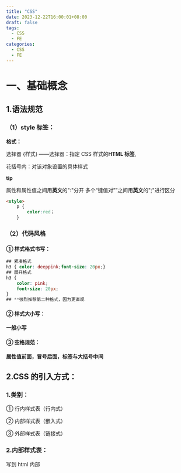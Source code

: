 ```yaml
---
title: "CSS"
date: 2023-12-22T16:00:01+08:00
draft: false
tags:
  - CSS
  - FE
categories:
  - CSS
  - FE
---
```


# 一、基础概念

## 1.语法规范

### （1）**style 标签：**

**格式：**

选择器 {样式} ——选择器：指定 CSS 样式的**HTML 标签**,

花括号内：对该对象设置的具体样式

**tip**

属性和属性值之间用**英文**的":"分开
多个“键值对””之间用**英文**的";"进行区分

```html
<style>
    p {
        color:red；
    }
```

### （2）代码风格

#### ① 样式格式书写：

```css
## 紧凑格式
h3 { color: deeppink;font-size: 20px;}
## 展开格式
h3 {
    color: pink;
	font-size: 20px;
}
## **强烈推荐第二种格式，因为更直观
```

#### ② 样式大小写：

**一般小写**

#### ③ 空格规范：

**属性值前面，冒号后面，标签与大括号中间**

## 2.CSS 的引入方式：

### 1.**类别**：

① 行内样式表（行内式）

② 内部样式表（嵌入式）

③ 外部样式表（链接式）

### 2.**内部样式表**：

写到 html 内部<style>中

tip:

理论上<style>可以放在 HTML 文档的**任何地方**，但**一般**放到**<head>**里面

### 3.**行内样式表**：

在**元素标签内部**的 style 标签中设点 CSS 样式——适合修改**简单样式**

```css
<标签名 style="color: xx; font-size: xxpx;">青春不常在</标签名>
```

### 4.**外部样式表**：

样式单独写到**CSS 文件**中，引入到 HTML 页面中使用——样式比较多

步骤：

① 建立.css 文件，里面**不写 style 标签**

② 在 HTML 页面中，使用**<link>标签**引入这个文件

<link rel= "stylesheet" href="css文件路径">

| 样式表     | 优点                     | 缺点         | 使用情况     | 控制范围     |
| ---------- | ------------------------ | ------------ | ------------ | ------------ |
| 行内样式表 | 书写方便，权重高         | 结构样式混写 | 较少         | 控制一个界面 |
| 内部样式表 | 部分结构和样式相分离     | 没有彻底分离 | 较多         | 控制一个页面 |
| 外部样式表 | 完全实现结构和样式相分离 | 需要引入     | 最多（强推） | 控制多个页面 |

## 3.CSS 的元素显示模式

### ①**块元素**：

常见有<h1>~<h6>、<p>、<div>、<ul>、<ol>、<li>等，**div 标签**最典型？？》现在才 CZHZ 去 HQ 去问问· ` ·

特点：

- 自己**独占一行**
- 高，宽，外边距，内边距都**能调**
- 宽度默认为**父级宽度**100%
- 是一个容器及盒子，里面可以放**行内或块级**元素
- 文件类元素内不能使用块级元素，例如<p>不能放<div>

### ②**行内(内联)元素**：

常见有<a>、<strong>、<em>、<del>等

特点：

- 一行显示**多个**
- 高宽直接设置**无效**
- 默认宽度就是它**本身**内容的宽度
- 行内元素只能容纳**文本**或**其他行内元素**

**tip**

① 链接内不能再放链接

② 特殊情况链接 <a> 可以放块级元素，但是给<a> 转换一下块级模式最安全

### ③**行内块元素：**

<img /> 、 <input /> 、 <td>

特点：

- 和相邻行内元素（行内块）在一行，但是他们之间会有空白间隙。一行可以显示多个

- 默认宽度就是它本身内容的宽度

- 高度，行高、外（内）边距都可以控制

  | 元素模式       | 元素排列                     | 设置样式                   | 默认宽度         | 包含                             |
  | -------------- | ---------------------------- | -------------------------- | ---------------- | -------------------------------- |
  | **块级元素**   | 一行只能放**一个**块级元素   | **可以**设置宽度高度       | **容器的 100%**  | 容器级可以包含**任何**标签       |
  | **行内元素**   | 一行可以放**多个**行内元素   | **不**可以直接设置高度宽度 | 他**本身**的宽度 | 容纳**文本**或则**其他行内标签** |
  | **行内块元素** | 一行可以放**多个**行内块元素 | **可以**设置宽度高度       | 他**本身**的宽度 |                                  |

### ④ 元素显示模式转换：

```css
display: block;
/* 行内元素转换为块元素 */
display: inline;
/* 块元素转换为行内元素 */
display: inline-block;
```

## 4.CSS 的三大特性

### ① 层叠性：

给相同样式时候，此时一个样式就会**覆盖（层叠）**另一个冲突的样式

主要解决**样式冲突**问题

**原则：**

- 样式冲突，遵循的原则就是**就近原则**，哪个样式离结构近，就执行哪个
- 样式不冲突，不会层叠

### ② 继承性：

​ **子标签**继承**父标签**某些样式（**text-，font-，line-，color**属性可以继承)

​ **行高的继承性：**

```css
body {
  font: 12px/1.5 Microsoft YaHei;
}
/* 行高可以跟单位也可以不跟单位
   如果子元素没有设置行高，则会继承父元素的行高1.5
   此时子元素的行高是：当前子元素的文字大小的1.5倍
   body行高1.5这样写法最大优势是其中子元素可以根据自己文字大小调整行高*/
```

### ③ 优先级：

同个元素多个选择器，则执行**层叠性**

选择性不用，则根据**选择器权重**执行

| 选择器               | 选择器权重 |
| -------------------- | ---------- |
| 继承 或者 \*         | 0，0，0，0 |
| 标签选择器           | 0，0，0，1 |
| 类选择器，伪类选择器 | 0，0，1，0 |
| ID 选择器            | 0，1，0，0 |
| 行内样式 style""     | 1，0，0，0 |
| !important 重要的    | ∞ 无穷大   |

```css
div {
  color: pink !important;
}
```

tip

① 继承权重为 0，注意看子类标签是否有选择器

② 等级判断**从左往右**

③**继承<标签<类=伪类<ID<行内样式<!important**

④ 权重叠加：**div ul li → 0，0，0，3**

​ **.nav ul li → 0，0，1，2**

​ **a:hover → 0，0，1，1**

​ **.nav a → 0，0，1，1**

⑤ 只有涉及**复合选择器**时候在计算权重，基础选择器只考虑继承为 0

## **5.元素的显示与隐藏**

**用处：**类似网站广告，当我们点击关闭就不见了，但是我们重新刷新页面，会重新出现

本质：**让一个元素在页面内隐藏或者显示出来**

### 1.display 属性

用于设置一个元素应如何显示

display：none；隐藏对象

display：block；除了转换为块级元素之外，同时还有显示元素的意思

**display 隐藏元素后，不在占有原来的位置**

### 2.visibility

用于指定一个元素应可见还是隐藏

| 语法                | 用法     |
| ------------------- | -------- |
| visibility：visible | 元素可视 |
| visibility：hidden  | 元素隐藏 |

**visibility 隐藏元素后，继续占有原来的位置**

如果隐藏元素想要原来的位置，用 visibility：hidden

如果隐藏元素不要原来的位置，用 display：none（用处更多，重点）

### 3.overflow

| 语法             | 用法                         |
| ---------------- | ---------------------------- |
| overflow:visible | 不剪切内容也不添加滚动条     |
| overflow:auto    | 在需要时剪切内容并添加滚动条 |
| overflow:hidden  | 不显示超过对象尺寸的内容     |
| overflow:scroll  | 总是显示滚动条               |

若有定位的盒子，请慎用 overflow：hidden 因为它会隐藏多余部分

# 二、样式

## 1.**背景样式**

### **① 背景颜色**：

**background-color: xxx;** ——默认：transparent

### **② 背景图片**：

**bakground-image: url();**

​ **优点**：适用于 logo，装饰性小图片，超大图片，便于控制位置

### **③ 背景平铺**：

**background-repeat:**

**no-repeat**——默认情况下平铺

**repeat-x(y)**——沿 xy 轴平铺

### **④ 背景图片的位置**：

**background-position: x y;**

**tip:** 可以使用**方位（上下左右）**名词或**精确单位（xxpx）**——**可混合**

方位单位：第二个参数**省略**的情况下，第二个为水平居中显示

精确单位省略时：未省略的为 x 轴，省略的为 y 轴水平居中

### **⑤ 背景图像固定（背景附着）** ：

background-attachment: **scroll/fixed**

### **⑥ 背景复合写法：**

**background：一般顺序是：颜色 图片地址 平铺 图像滚动 图片位置**

### **⑦ 背景色半透明：**

**background : rgba(x,x,x,x);**

**tip:**最后一个为 alpha 透明度（0-1）

例如 rgba(0, 0, 0, ,0.3 ),最后一个 0.3 的 0 可以省略写为（0，0，0，.3）

| 属性                  | 作用           | 值                                         |
| --------------------- | -------------- | ------------------------------------------ |
| background-color      | 背景颜色       | 预定义颜色值/十六进制/RGB 代码             |
| background-image      | 背景图片       | url(图片路径)                              |
| background-repeat     | 是否平铺       | repeat/no-repeat/repeat-x/repeat-y         |
| background-position   | 背景位置       | length/position 分别是 x 和 y 坐标         |
| background-attachment | 背景附着       | scroll(背景滚动)/fixed(背景固定)           |
| 背景简写              | 书写更简单     | 背景颜色 图片地址 平铺 滚动 位置           |
| 背景色半透明          | 背景颜色半透明 | background:rgba(0,0,0,.3);后面必须是四个值 |

## 2.字体属性

### ①**字体系列**：

标签名 {font-family: xx;}

**tip**

- 各种字体之间必须使用**英文状态**下的逗号隔开

- 一般情况下，如果有**空格隔开的多个单词**组成的字体加**引号**.

- 尽量使用**系统默认自带字体**,保证在任何用户的浏览器中都能正确显示;

- 最常见的几个字体 : body {font-family: '**Microsoft YaHei,tahoma,arial, "Hiragino Sans GB'**;}

### ②**字体大小**：

标签名 {font-size: xxpx;}

tip

①**px**（像素）为常用单位

② 尽量给**明确值**，默认字号大小不一定一样

③ 可以给**body**指定页面文字大小

④**标题标签**比较特殊，需**单独指定**文字大小

### ③ 字体粗细：

**font-weight :**

**normal** （400）| **bold** （700）| **bolder** | **lighter** | _number_

用**类选择器**来变粗细（也可以 strong）

### ④**文字样式**：

斜体：italic/normal——此属性多用于斜体恢复正常

### ⑤**字体的符合属性**:

body {font: font-style、font-weight、font-size/line-height、font- family}

tip:

顺序不能换，**样式、粗细、大小/行高、字体**（大小和字体必须有）

**行高可以跟单位也可以不跟单位**

| 属性        | 表示     | 注意点                                                               |
| ----------- | -------- | -------------------------------------------------------------------- |
| font-size   | 字号     | 我们通常用的单位是 px 像素，-定要跟上单位                            |
| font-family | 字体     | 实际工作中按照团队约定来写字体                                       |
| font-weight | 字体粗细 | 记住加粗是 700 或者 bold 不加粗是 normal 或者 400 记住数字不要跟单位 |
| font-style  | 字体样式 | 记住倾斜是 italic 不倾斜 是 normal 工作中我们最常用 normal           |
| font        | 字体连写 | 1.字体连写是有顺序的不能随意换位置<br />2.其中字号和字体必须同时出现 |

### ⑥**文本颜色**：

标签名{color：属性值}

| 表示                     | 属性值                         |
| ------------------------ | ------------------------------ |
| 预定义的颜色值           | red,green,blue,pink            |
| 十六进制（开发最常用的） | #FF0000,#FF6600,#29D794        |
| RGB 代码                 | rgb(255,0,0)或 rgb(100%,0%,0%) |

### ⑦**对齐文本**：

left，right，center ——标签名{text-aligh：center}

### ⑧**装饰文本**：

标签名 {text-decoration: underline;}

| 属性值       | 描述                                            |
| ------------ | ----------------------------------------------- |
| none         | 默认。没有装饰线（最常用）——取消 a 链接的下划线 |
| underline    | 下划线。链接 a 自带下划线（常用）               |
| overline     | 上划线。（几乎不用）                            |
| line-through | 删除线。（不常用）                              |

### ⑨**文本缩进**：标签名 {text-indent: xxpx/xxem}

tip

单位区别—**em**为相对单位（1em 等于一个文字大小)

### ⑩**行间距**：

标签名 {line-height:xxpx}

tip

**行高=文本高度+上间距+下间距**，

**测量方法**：第一行下沿到第二行最下沿

| 属性            | 表示     | 注意点                                                  |
| --------------- | -------- | ------------------------------------------------------- |
| color           | 文本颜色 | 我们通常用 十六进制 比如而且是简写形式#fff              |
| text-aligh      | 文本对齐 | 可以设定文字水平的对齐方式                              |
| text-indent     | 文本缩进 | 通常我们用于段落首行缩进 2 个字的距离 text-indent: 2em; |
| text-decoration | 文本修饰 | 记住 添加下划线 underline 取消下划线 none               |
| line-height     | 行高     | 控制行与行之间的距离                                    |

## 3.CSS 用户界面样式

### **1.鼠标样式 cursor**

```css
标签名 {
  cursor: xxxx;
}
```

| 属性值      | 描述      |
| ----------- | --------- |
| default     | 小白 默认 |
| pointer     | 小手      |
| move        | 移动      |
| text        | 文本      |
| not-allowed | 禁止      |

### **2.轮廓线 outline**

给表单添加 outline：0 或者 outline：none；样式之后，就可以去掉默认的蓝色边框了

### **3.防止拖拽文本域 resize**

```css
textarea {
  resize: none;
}
```

### **4..vertical-align 属性**

图片、表单（行内块元素）和文字垂直对齐

| 值       | 描述                                 |
| -------- | ------------------------------------ |
| baseline | 默认。元素放在父元素的基线上。       |
| top      | 把元素的顶端于行中最高元素的顶端对齐 |
| middle   | 把此元素放置在父元素中部             |
| bottom   | 把元素的顶端与行中最低元素的顶端对齐 |

bug：图片底侧会有一个空白缝隙，原因是行内块元素会和文字的基线对齐

主要解决方法有两种

1.给图片添加**vertical-align：middle | top | bottom**等

2.把图片转换为块级元素 **display：block**

### 5.溢出的文字省略号显示

1.单行文本溢出显示省略号

```css
/* 1.先强制一行内显示文本 */
white-space:nowrap;(默认自动换行nox`rmal)(仅限汉字，数字不换行)
/* 2.超出的部分隐藏 */
overflow:hidden
/* 3.文字用省略号替代超出的部分 */
text-overflow:ellipsis
```

2.多行文本溢出显示省略号

多行文本溢出显示省略号,有较大兼容性问题,适合于 webKit 浏览器或移动端(移动端大部分是 webkit 内核)

```css
overflow: hidden;
text-overflow: ellipsis;
/* 弹性伸缩盒子模型显示 */
display: -webkit-boX;
/* 限制在一个块元素显示的文本的行数 */
-webkit-line-clamp: 2;
/* 设置或检索伸缩盒对象的子元素的排列方式 */
-webkit-box-orient: vertical;
```

# 三、选择器

## 1.基础选择器

**包含：标签选择器、类选择器、id 选择器、通配符选择器**

### 1.**标签选择器**：

```css
标签名 {样式}
```

### 2.**类选择器**：

```css
.类名 {属性1：属性值1;……}
/* 类名自定义不可为标签名最好英文字母，需要class属性调用class类 */
```

**口诀**：**样式点定义，结构类(class)调用，一个或多个**，开发最常用

```css
<div class="类名1 类名2">xx</div>
```

### 3.**id 选择器**：

```css
#类名 {属性1：属性值1;……}
```

**tip**

id 选择器**口诀**:样式#定义， 结构 id 调用，只能调用一次，别人切勿使用

### 4.**通配符选择器**：

```css
* {属性1：属性值1;……}
/* 表示选取所有标签 */
```

| 基础选择器   | 作用                           | 特点                                  | 使用情况       | 用法               |
| ------------ | ------------------------------ | ------------------------------------- | -------------- | ------------------ |
| 标签选择器   | 可以选出所有相同的标签，比如 p | 不能差异化选择                        | 较多           | p {color :red;}    |
| 类选择器     | 可以选出 1 个或者多个标签      | 可以根据需求选择                      | 非常多         | .nav {color: red;} |
| id 选择器    | 一次只能选择 1 个标签          | ID 属性只能在每个 HTML 文档中出现一次 | 一般与 js 搭配 | #nav {color: red'} |
| 通配符选择器 | 选择所有的标签                 | 选择的太多，但部分不需要              | 特殊情况使用   | \*{color: red;}    |

## 2.复合选择器

### ①**后代选择器**:

适用于选择父元素的子元素

```css
外层标签 内层标签 {样式声明}
```

若标签名相同可以用**类名**区别，再用**后代选择器**

```css
ol li {
	color: pink;
}
# 选择ol的li，但不会改变li里面的后代
ol li a {
	color: red;
}
# li的后代a，
```

```css
/* 去掉li前面小圆点的方法 */
li {
  list-style: none;
}
```

### ②**子选择器**：

选择元素 1 的直接子元素（亲儿子）

元素 1>元素 2 { 样式声明 }

```css
.hot > a {
  color: red;
}
```

### ③**并集选择器**：

选择多组标签，定义相同标签

标签名，标签名 { 样式声明 }

```css
div,
p {
  color: pink;
}
```

### ④ 伪类选择器：

给某些选择器添加特殊的效果

最大特点：**有 “:”**

**链接伪类选择器**

```css
a:link  /* 选择所有未被访问的链接 */
a:visited /* 选择所有已被访问的链接 */
a:hover /* 选择鼠标指标位于其上的链接 */
a:active /* 选择活动链接(鼠标按下未弹起的链接)
```

```css
/* 先给链接样式（链接不随body的更改而更改） */
a {
  color: gray;
}
/*链接伪类选择器，鼠标经过*/
a:hover {
  color: red;
}
```

**tip**

按**LVHA**顺序输入，否则无效

​ :focus 伪类选择器——焦点就是光标

```css
input:focus {
    background-color;yellow;
}
```

| 选择器         | 作用                   | 特征             | 使用情况 | 隔开符号及用法                        |
| -------------- | ---------------------- | ---------------- | -------- | ------------------------------------- |
| 后代选择器     | 用于选取后代元素       | 可以子孙后代     | 较多     | 符号是空格，.nav p                    |
| 子代选择器     | 选取最近一级元素       | 只选亲儿子       | 较少     | 符号是大于，.nav>p                    |
| 并集选择器     | 选择某些样式一样的元素 | 可以用于集体声明 | 较多     | 符号是逗号，.nav,.header              |
| 链接伪类选择器 | 选择不同状态的链接     | 跟链接相关       | 较多     | 重点记住 a{}和 a:hover 实际开发的写法 |
| :focus 选择器  | 选择获得光标的表单     | 跟表单相关       | 较少     | input:focus 记住这个写法              |

## 3.新增选择器

### 1.属性选择器

属性选择器可以根据元素特定属性的来选择元素。 这样就可以不用借助于类或者 id 选择器。

**注意：类选择器、属性选择器、伪类选择器，权重为 10。**

```css
/* 存在 title 属性的 <a> 元素 */
a[title] {
  color: purple;
}

/* 存在 href 属性并且属性值匹配"https://example.org"的 <a> 元素 */
a[href="https://example.org"]
{
  color: green;
}

/* 存在 href 属性并且属性值包含"example"的 <a> 元素 */
a[href*="example"] {
  font-size: 2em;
}

/* 存在 href 属性并且属性值结尾是".org"的 <a> 元素 */
a[href$=".org"] {
  font-style: italic;
}

/* 存在 class 属性并且属性值包含单词"logo"的<a>元素 */
a[class~="logo"] {
  padding: 2px;
}
```

### 2.结构伪类选择器

结构伪类选择器主要根据文档结构来选择器元素， 常用于根据父级选择器里面的子元素

nth-child（n） 选择某个父元素的一个或多个特定的子元素（重点）

```css
标签名标签名: nth-child(n);
```

- n 可以是数字，关键字和公式
- n 如果是数字，就是选择第 n 个子元素， 里面数字从 1 开始…
- n 可以是关键字：even 偶数，odd 奇数
- n 可以是公式：常见的公式如下 ( 如果 n 是公式，则从 0 开始计算，但是第 0 个元素或者超出了元素的个数会被忽略 )

区别：

1. nth-child 对父元素里面所有孩子排序选择（序号是固定的） 先找到第 n 个孩子，然后看看是否和 E 匹配

2. nth-of-type 对父元素中指定的子元素排序后再找第几个

### 3.伪元素选择器（重点）

伪元素选择器可以帮助我们利用 CSS 创建新标签元素，而不需要 HTML 标签，从而简化 HTML 结构。

```css
element::before /* 在元素内部的前面插入内容 */
element::after /* 在元素内部的后面插入内容 */
```

注意

- before 和 after 创建一个元素，但是属于行内元素，该元素在文档树中是找不到的，所以我们称为伪元素

- before 在父元素内容的前面创建元素，after 在父元素内容的后面插入元素

- 伪元素选择器和标签选择器一样，权重为 1

  ```css
  p::before {
    position: absolute;
    right: 20px;
    top: 10px;
    content: "\e91e";
    font-size: 20px;
  }
  /* 当我们鼠标经过了 土豆这个盒子，就让里面before遮罩层显示出来 */
  .tudou:hover::before {
    /* 而是显示元素 */
    display: block;
  }
  ```

# 四、网页布局

## 1.盒子模型

### **① 边框：**

```css
border: border-width || border-style || border-color;
```

| 属性         | 作用                |
| ------------ | ------------------- |
| border-width | 边框粗细，单位是 px |
| border-style | 边框款式            |
| border-color | 边框颜色            |

简写：**border: 1px solid red;**

注：边框会影响盒子**实际大小** 解决办法 ①**不量**边框，②**减去**边框宽度

### **② 内边距**：

**padding**用于设置盒子的内边距，即边框与内容的距离

| 属性           | 作用     |
| -------------- | -------- |
| padding-left   | 左内边距 |
| padding-right  | 右内边距 |
| padding-top    | 上内边距 |
| padding-bottom | 下内边距 |

| 值的个数                   | 表达意思                                                |
| -------------------------- | ------------------------------------------------------- |
| padding:5px                | 1 个值，上下左右为 5px                                  |
| padding:5px 10px           | 2 个值，上下 5px，左右 10px                             |
| padding:5px 10px 20px      | 3 个值，上 5px，左右 10px，下 20px                      |
| padding:5px 10px 20px 30px | 4 个值，上 5px，右 10px，下 20px，左 30px（顺时针记忆） |

tip：**内边距会影响盒子大小，同边框处理方法**

​ 盒子内**文字不一样多**，给 padding 值，让其相等

​ 如果盒子本身没有指定 width/height 属性，则此时 padding**不会撑开**盒子大小

### **③ 外边距**：

**margin**设置元素与其他元素之间的距离

| 属性          | 作用     |
| ------------- | -------- |
| margin-left   | 左外边距 |
| margin-right  | 右外边距 |
| margin-top    | 上外边距 |
| margin-bottom | 下外边距 |

简写同 padding

外边距可以使块级盒子水平居中

步骤 ① 盒子必须**指定宽度**

​ ② 盒子的左右外边距，设为**auto**——margin: 0 auto

行内元素或者行内块元素水平居中：给其父元素添加 text-aligh: center

### ④ 外边距合并：

① 相邻块级元素垂直外边距合并问题：上下元素 margin，不是之和而是取较大值

解决方法：尽量只给一个盒子添加 margin 值

② 嵌套块元素垂直外边距的塌陷问题：

​ 嵌套块元素，父元素，子元素都有上外边框，此时父元素会塌陷较大的外边距值

​ 解决方法：① 可以为父元素定义上边框

​ ② 可以为父元素定义为内边距

​ ③ 可以为父元素添加 overflown;hidden

### ⑤ 清除内外边距

```css
/* 是css的第一行代码 */
* {
  padding: 0;
  margin: 0;
}
```

### ⑥ 圆角边框

```css
border-radius：length
/* length的参数值可以为数值或百分比的形式
   正方形：做圆，把数值改为边长的一半，或直接写成50%
   圆角矩形：设置为高度的一般即可
   简写属性：左上、右上、右下、左下（顺时针）
   可以分开写：例如：border-top-left-radius 左上 */
```

### ⑦ 盒子阴影

```css
box-shadow: h-shadow v-shadow blur spread color inset;
```

| 值       | 描述                                   |
| -------- | -------------------------------------- |
| h-shadow | 必需。水平阴影的位置。允许负值         |
| v-shadow | 必需。垂直阴影的位置。允许负值         |
| blur     | 可选。模糊距离——虚实                   |
| spread   | 可选。阴影的尺寸——大小                 |
| color    | 可选。阴影的颜色。请参阅 CSS 颜色值    |
| inset    | 可选。将外部阴影（outset）改为内部阴影 |

**tip**

**默认是 outset，但不可以写这个单词，否则阴影无效**

**盒子阴影不占用空间，不影响其他盒子排列**

```css
/* 原先盒子没有影子，当我们鼠标经过盒子就添加阴影效果 */
div:hover {
  box-shadow: h-shadow v-shadow blur spread;
}
```

### **⑧ 文字阴影**

| h-shadow | v-shadow | blur | color |
| -------- | -------- | ---- | ----- |

### ⑨ 总结

**Q1.布局为啥用不同盒子，我只想用 div？**

**A1:**标签都是有语义的，合理的地方用合理的标签。比如产品标题就用 **h** ，大量文字段就用 **p**

**Q2:类名为什么这么多？**

**A2:**给盒子起名字，可以更好的找到这个盒子，选取盒子方便，总有更简单的方法实现

**Q3:到底用 margin 还是 padding？**

**A3:**大部分情况两个可以混用，两者各有优缺点，但根据实际情况，总有最简单的方法

例如：padding，避免撑大，改用 margin

**Q4:**自己做没有思路？

**A4:**先观察布局，先模仿再写出自己的风格

## 2.标准流：

标签按照规定好默认方式排列

- 块级元素会独占一行，从上向下排序排列
- 行内元素会按照顺序，从左到右排序排列，碰到父元素边缘则自动换行

## 3.浮动:

**float 属性**用于创建浮动框，将其移动到一边，知道左边缘或右边缘触及包含块或另一个浮动框的边缘

**最典型应用**：把多个块级元素一行内排列显示

**网页布局第一准则**：多个块级元素纵向排列找标准流，多个块级元素横向排列找浮动

```css
选择器 {
  float: 属性值;
}
```

| 属性值 | 描述                   |
| ------ | ---------------------- |
| none   | 元素不浮动(**默认值**) |
| left   | 元素向**左**浮动       |
| right  | 元素向**右**浮动       |

### ③ 浮动特性

**脱标**：1.脱离标准普通流的控制（浮）移动到指定位置（动）

​ 2.浮动盒子**不再保留原先的位置**

**一行显示：**1.如果多个盒子都设置了浮动，则他们会按照属性值 **一行内显示并且顶端对齐排列**

​ 2.浮动元素是**互相贴靠**在一起的(不会有缝隙)，如果父 级宽度装不下这些浮动的盒子，多出的盒子会**另起一 行**显示

**行内块：**1.如果行内元素有了浮动，则不需要转换块级/行内块元 素就可以直接给高度和宽度了

​ 2.如果块级盒子没有设置宽度，默认宽度和父级一样 宽，但是添加浮动后，它的大小根据内容而定

### ④ 浮动布局注意点

**1、浮动和标准流的父盒子搭配**

**先用标准流的父元素排列上下位置，之后内部子元素采取浮动排列左右位置**

**2、一个元素浮动了，理论上其他的兄弟元素也要浮动**

​ 一个盒子里面有多个子盒子，如果其中一个盒子浮动了，其他兄弟也应该浮动，以防止引起问题

**浮动的盒子只会影响浮动盒子后面的标准流，不会影响前面的标准流**

### ⑤ 清除浮动

**目的**：父盒子没有高度，由于浮动元素不再占用原文档流的位置，所以它对后面的元素排版产生影响

**本质**：清除浮动元素脱标造成的影响

**语法**：

```css
选择器 {
  clear: left/right/both;
}
```

**策略**：闭合浮动，只让浮动在父盒子内部影响，不影响父盒子外面的其他盒子

**方法**：1.额外标签法：也叫隔墙法

```css
<div class="clear"></div>
或者其他标签例如（<br/ >）
## 新增的元素必须是块级元素
```

​ 2.父级添加 overflow 属性

```css
.box {
  overflow: hidden;
}
```

​ 3.父级添加 after 伪元素

优点 :没有增加标签，结构更简单

缺点:照顾低版本浏览器

代表网页:百度、淘宝网、网易等

```css
.clearfix::after {
  content: "";
  display: block;
  height: 0;
  clear: both;
  visibility: hidden;
}
.clearfix {
  zoom: 1;
}
```

​ 4.父级添加双伪元素

```css
.clearfix::before,
.clearfix::after {
  content: "";
  display: block;
  height: 0;
}

.clearfix::after {
  clear: both;
}

.clearfix {
  zoom: 1;
}
```

总结：

① 父级没高度

② 子盒子浮动了

③ 影响下面布局了，我们就应该清除浮动了

| 清除浮动的方式        | 优点               | 缺点                               |
| --------------------- | ------------------ | ---------------------------------- |
| 额外标签法（隔墙法）  | 通俗易懂，书写方便 | 添加许多无意义标签，结构化较差     |
| 父级 overflow:hidden; | 书写简单           | 溢出隐藏                           |
| 父级 after 伪元素     | 结构语义化正确     | 由于 IE6-7 不支持:after,兼容性问题 |
| 父级双伪元素          | 结构语义化正确     | 由于 IE6-7 不支持:after,兼容性问题 |

## 4.定位

#### 1.作用：

##### 让盒子自由的在某个盒子内移动位置或者固定屏幕中某个位置，并且可以压住其他盒子

① 某个元素可以自由的在一个盒子内移动位置，并且压住其他盒子

② 当我们滚动窗口的时候，盒子是固定屏幕某个位置的

#### 2.定位组成

##### **定位**：

将盒子**定**在某个位置，所以**定位也是在摆放盒子**，**按照定位的方式移动盒子**

**定位=定位模式+边偏移**

##### **定位模式**

用于指定一个元素在文档中的定位方式。**边偏移**则决定了该元素的最终位置

定位模式决定元素的定位方式，它通过 CSS 的 position 属性来设置，可分为四个

| 值       | 语义         |
| -------- | ------------ |
| static   | **静态**定位 |
| relative | **相对**定位 |
| absolute | **绝对**定位 |
| fixed    | **固定**定位 |

###### **① 静态定位**

约等于标准流，无边偏移

###### **② 相对定位**

1.它是相对于自己原来的位置来移动的

（**移动位置的时候参照点是自己原来的位置**）

2.**原来**在标准流的**位置**继续占有，后面盒子仍然以标准流的方式对待它**（不脱标，继续保留原来位置）**

典型应用：给绝对值当父元素

###### **③ 绝对定位**

1.**绝对定位**是元素移动位置时候，是相对于它**祖先元素**来说的（拼爹型）

2.如果**没有祖先元素**或**祖先元素没有定位**（相对、绝对、固定定位），则以浏览器为准定位

3.绝对定位**不占有原有位置**（**脱标**）

###### ④ 子绝父相

口诀：**子级是绝对定位的话，父级要用相对定位**

① 子级绝对定位，不会占有位置，可以放到父盒子里面的任何一个地方，不会影响其他的兄弟盒子

② 父盒子需要加定位限制子盒子在父盒子内显示

③ 父盒子布局时，需要占有位置，因此父亲只能是相对定位

总结：**因为父级需要占有位置，因此时相对定位，子盒子不需要占有位置，则是绝对定位**

###### ⑤ 固定定位

**固定定位**是元素**固定于浏览器可视区的位置**。主要使用位置：可以在浏览器页面滚动时元素的位置保持不动

语法：

```css
选择器 {
  position: fixed;
}
```

**特点：**

1.以**浏览器的可视窗口**为参照点移动元素。

**·**跟父元素无关

**·**不随滚动条滚动

2.固定定位**不占有原先位置**

注：固定定位也是**脱标**的，其实固定定位也可以看作是一种特殊的绝对定位

###### ⑥ 粘性定位

粘性定位可以被认为是相对定位和固定定位的混合

语法：

```css
选择器 {
  position: sticky;
  top: 10px;
}
```

特点：

1.以浏览器的可视窗口为参照点移动元素（固定定位特点）

2.粘性定位**占有原先位置**（相对定位特点）

3.必须添加 top、left、right、bottom 其中一个才有效

跟页面滚动搭配使用。兼容性较差，IE 不支持

###### **小技巧：**

**贴近版心对齐：**

1.让固定定位的盒子 left：50%。走到浏览器可视区（也可以看作版心）

2.让固定定位的盒子 margin-left：版心宽度的一半距离。多走版心宽度一半的距离

就可以让固定定位的盒子贴着版心右侧对齐了。

**绝对定位的盒子居中**

加了绝对定位的盒子不能通过 margin：0 auto；水平居中，但可以通过计算实现水平和垂直居中

left：50%（父容器的一半）+ margin-left：-100px（向左走半个定位盒子的宽度）

**先左后右，先上后下**

如果一个 盒子既有 left 属性也有 right 属性，

则默认会执行 left 属性同理 top bottom 会执行 top

**定位特殊特性**

绝对定位和固定定位也和浮动类似

​ 1.行内元素添加绝对或者固定定位，可以直接设置高度和宽度

​ 2.块级元素添加绝对或者固定定位，不过不给宽度或高度，默认大小是内容大小

**绝对定位（固定定位）会完全压住盒子**

浮动元素不同，只会压住它下面标准流的盒子，但是不会压住下面标准流盒子里面的文字（图片）

绝对定位（固定定位）会完全压住标准流盒子所有内容

浮动之所以不会压住文字,因为浮动产生的目的最初是为了做文字环绕效果的。文字会围绕浮动元素

**定位的叠放次序 z-index**

```css
选择器 {
  z-index: 1;
}
```

- 数值可以是正整数、负整数、0，默认是 auto，数值越大，盒子越靠上
- 如果属性值相同，按照书写顺序，后来居上
- 数字后面不能加单位
- 只有定位的盒子才有 z-index 属性

##### **边偏移**

定位的盒子移动到最终位置。有 top、bottom、left、right

| 边偏移属性 | 实例        | 描述                                                   |
| ---------- | ----------- | ------------------------------------------------------ |
| **top**    | top:80px    | **顶部偏移量**，定义元素相对于其父元素**上边线的距离** |
| **bottom** | bottom:80px | **底部偏移量**，定义元素相对于其父元素**下边线的距离** |
| **left**   | left:80px   | **左部偏移量**，定义元素相对于其父元素**上边线的距离** |
| **right**  | right:80px  | **右部偏移量**，定义元素相对于其父元素**上边线的距离** |

##### **总结**

| 定位模式              | 是否脱标             | 移动位置               | 是否常用   |
| --------------------- | -------------------- | ---------------------- | ---------- |
| static 静态定位       | 否（占有位置）       | 不能使用边偏移         | 很少       |
| **relative 相对定位** | **否（占有位置）**   | **相对于自身位置移动** | **常用**   |
| **absolute**          | **是（不占有位置）** | **带有定位的父级**     | **常用**   |
| **fixed**             | **是（不占有位置）** | **浏览器可视区**       | **常用**   |
| sticky                | 否（占有位置）       | 浏览器可视区           | 当前阶段少 |

**1.标准流：**可以让盒子上下排列或者左右排列，**垂直的块级盒子显示就用标准流布局**

**2.浮动：**可以让多个块级元素一行显示或者左右对齐盒子，**多个块级盒子水平显示就用浮动布局**

**3.定位：**定位最大的特点就是有层叠的概念，就是可以让多个盒子前后叠压显示，**如果元素自由在某个盒子内移动就用定位布局**

**两个大特点**

​ **1.是否占有位置（脱标） **

​ **2.以谁为基准点移动位置**

## 5.flex 布局

```css
display: flex;
```

### 1.flex 布局父项常见属性

flex-direction :设置主轴的方向
justify-content :设置主轴上的子元素排列方式
flex-wrap :设置子元素是否换行
align-content :设置侧轴上的子元素的排列方式(多行)
align-items :设置侧轴上的子元素排列方式(单行)
flex-flow :复合属性,相当于同时设置了 flex-direction 和 flex-wrap

#### ① **flex-direction :设置主轴的方向**

主轴与侧轴：行与列，x 轴与 y 轴

- 默认主轴方向就是 x 轴方向，水平向右
- 默认侧轴方向就是 y 轴方向，水平向下

| 属性值         | 说明           |
| -------------- | -------------- |
| **row**        | 默认值从左到右 |
| row-reverse    | 从右到左       |
| **column**     | 从上到下       |
| column-reverse | 从下到上       |

#### ②justify-content 设置主轴上的子元素排列方式

注意：使用前要确定好主轴

| 属性值            | 说明                                              |
| ----------------- | ------------------------------------------------- |
| **flex-start**    | **默认值 从头部开始 如果主轴是 x 轴，则从左到右** |
| flex-end          | 从尾部开始排列                                    |
| **center**        | **居中对齐（如果主轴是 x 轴则水平居中）**         |
| **space-around**  | **平分剩余空间**                                  |
| **space-between** | **先两边贴边 在平分剩余空间（重要）**             |

#### ③flex-wrap 设置子元素是否换行

默认情况下，项目都排在一条线上，默认不换行

| 属性值   | 说明           |
| -------- | -------------- |
| nowrap   | 默认值，不换行 |
| **wrap** | **换行**       |

#### ④align-items 设置侧轴上的子元素排列方式（单行）

| 属性值         | 说明                         |
| -------------- | ---------------------------- |
| **flex-start** | **从上到下**                 |
| flex-end       | 从下到上                     |
| **center**     | **挤在一起居中（垂直居中）** |
| **stretch**    | **拉伸（默认值）**           |

#### ⑤align-content 设置侧轴上的子元素排列方式（多行）

| 属性值            | 说明                                    |
| ----------------- | --------------------------------------- |
| **flex-start**    | **从上到下**                            |
| flex-end          | 从下到上                                |
| **center**        | **在侧轴中间显示**                      |
| **space-around**  | **子项在侧轴平分剩余空间**              |
| **space-between** | **子项在侧轴先两边贴边 在平分剩余空间** |
| **stretch**       | **设置子项元素高度平分父元素高度**      |

#### **总结：align-conten 和 align-items 区别**

- align-items 适用于单行情况下，只有上对齐、下对齐、居中和拉伸
- align-content 适应于**换行**（多行）的情况下（单行情况下无效）可以设置上对齐、下对齐、居中、拉伸以及平均分配剩余空间等属性值
- 总结就是：单行找 align-items 多行找 align-content

flex-flow

flex-flow 属性是 flex-direction 和 flex-wrap 属性的复合属性

```css
flex-flow: row wrap;
/* flex-direction:设置主轴方向
   justify-content:设置主轴上的子元素排列方式
   flex-wrap:设置子元素是否换行
   align-content:设置侧轴上的子元素的排列方式(多行)
   align-items:设置侧轴上的子元素的排列方式(单行)
   flex-flow:复合属性,相当于同时设置了flex-direction和flex-wrap
*/
```

### 2.flex 布局子项常见属性

#### **1.flex 属性：**

定义子项目分配剩余空间，用 flex 来表示占多少**份数**(固定其他几个，剩下的平均分配剩余空间)

```css
.item {
  flex: <number>;
  /*default 0 */
}
```

#### **2.align-self 控制子项自己在侧轴上的排列方式**

align-self 属性允许单个项目有与其他项目不一样的对齐方式，可覆盖 align-items 属性，默认值 atuo，表示继承父元素的 align-items 属性，如果没有父元素，则等同于 stretch

#### **3.order 属性定义项目的排列顺序**

数值越小，排列越靠前，默认为 0

注意：和 z-index 不一样

## 6.常见布局技巧

### 1.margin 负值的运用

用处：**避免边框重合**

① 让每个盒子 margin 往左侧移动-1px 正好压住相邻盒子边框（先**浮动**靠 齐再**左**移）

② 鼠标经过某个盒子的时候，提高当前盒子的层级即可（如果没有定 位，则加相对定位（保留位置），如果有定位，则加 z-index

```css
ul li {
            list-style: none;
            float: left;
            margin: -1px;
            width: 300px;
            height: 600px;
            border: 1px solid blue;
            background-color: pink;
        }

        ul li:hover {
            position: relative;
            border: 1px solid orange;
```

### 2.文字围绕浮动元素

利用好浮动左图右文字

### 3.行内块的巧妙运用

```css
<!DOCTYPE html>
<html lang="en">

<head>
    <meta charset="UTF-8">
    <meta name="viewport" content="width=device-width, initial-scale=1.0">
    <title>Document</title>
    <style>
        * {
            padding: 0;
            margin: 0;
        }

        .box {
            text-align: center;
        }

        .box a {
            display: inline-block;
            width: 36px;
            height: 36px;
            background-color: bisque;
            border: 1px solid #9b9494a8;
            text-align: center;
            line-height: 36px;
            text-decoration: none;
            color: black;
        }

        .box input {
            height: 36px;
            width: 45px;
            border: 1px solid #ccc;
            outline: none;
        }

        .box .current,
        .box .elp {
            background-color: #fff;
            border: none;
        }

        .box .prev,
        .box .next {
            width: 85px;
        }
    </style>
</head>

<body>
    <div class="box">
        <a href="#" class="prev">&lt;&lt;上一页</a>
        <a href="#" class="current">1</a>
        <a href="#">2</a>
        <a href="#">3</a>
        <a href="#">4</a>
        <a href="#">5</a>
        <a href="#">6</a>
        <a href="#">7</a>
        <a href="#" class="elp">…</a>
        <a href="#" class="next">&gt;&gt;下一页</a>
        到第
        <input type="text">
        页
        <button>确定</button>
    </div>

</body>

</html>
```

### 4.CSS 三角强化

```css
width: 0;
height: 0;
border-color: transparent red transparent transparent;
border-style: solid;
border-width: 22px 8px 0 0;
```

# 五、思路与规范

## 1.CSS 属性书写顺序

**1.布局定位属性**：

**display / position / float / clear / visibility / overflow**

​ (建议**display**第一个写，毕竟关系到模式)

**2.自身属性 ：**

**width / height / margin / padding / border / background**

**3.文本属性：**

**color / font / text-decoration / text-aligh / vertical-aligh / white-space/break-word**

**4.其他属性(CSS3):**

**content / cursor / border-radius / box-shadow / text-shadow / background:linear-gradient**

## 页面布局整体思路

1.必须确定页面的版心（可视区），测量可知

2.分析页面中的行模块，行模块中的列模块，页面布局第一准则

3.一行中的列模块经常浮动布局，先确定**每个列的大小**，之后确定**列的位置**，页面布局第二准则

4.制作 HTML 结构。先有结构，再有样式，结构永远最重要

5.先理清**布局结构！**

# 补充

## 1.**单行文字垂直居中**：

让文字的行高等于盒子的高度

## 2.CSS 初始化（CSS reset）

## 3.CSS 三角

```css
<style>
.box1 {
     position: relative;
     width: 300px;
     height: 300px;
     background-color: blue;
     margin: 200px auto;
}


.box2 {
     position: absolute;
     top: -53px;
     right: 40px;
     height: 0;
     width: 0;
     border-top: 30px solid transparent;
     border-bottom: 30px solid blue;
     border-left: 30px solid transparent;
     border-right: 30px solid transparent;
}
</style>


<body>
    <div class="box1">
        <div class="box2"></div>
    </div>

</body>
```

## 4.字体图标

### 1.**使用场景：**

主要用于显示网页中通用、常用的一些小图标

### 2.**本质：**

字体图标（iconfont）——展示的是图标，本质上属于**字体**

### **注意：**

但不能替代精灵图，只是对工作中图标部分技术的提升和优化

### **总结：**

1.如果遇到一些结构和样式比较简单的小图标，将就用字体图标

2.如果遇到一些结构和样式复杂一点的小图片，就用精灵图

使用过程：下载 → 引入 → 追加

### 步骤

#### **下载**

推荐下载网站：

icomoon 字库：http://icomoon.io

阿里 iconfont 字库: htttp://www.iconfont.cn/

#### **引入**

- 将 font 文件夹复制到根目录（不要删除，后面还有用）
- 在全局声明字体：简单理解把这些字体文件通过 css 引入页面中
- 将图标里的小框框复制到 body 标签内
- 指定字体（font-family：icomoon）

#### **追加**

添加新的字体图标到原来的字体文件中

把压缩包里面的**selection.json 重新上传**，然后选中自己想要的图标，重新下载压缩包，并替换原先的文件

## 5.精灵图

精灵图是有诸多**优点**的，但是**缺点**很明显

1.图片文件还是比较大的

2.图片本身放大和缩小都会失真

3.一旦图片制作完毕想要更换非常复杂

**总结**：

1.精灵图主要针对于小的背景图片使用

2.主要借助于背景位置来实现——**background-position**

3.一般情况下精灵图都是负值（千万注意网页的坐标：x 向右为正，y 向下为正）

## 6.PS 切图

### **1.图层切图**

#### **最简单的切图方式：右击图层 → 快速导出为 PNG**

但是很多情况下，我们需要合并图层再导出

① 选中需要的图层：图层菜单 → 合并图层（ctrl+e）

② 右击 → 快速导出为 png

### **2.切片切图**

#### **1.利用切片选中图片**

利用切片工具手动划出

#### **2.导出选中的图片**

文件菜单箭头导出 → 存储为 web 所用的格式 → 选择我们要的格式 → 存储

#### 3.PS 插件切图

## 7.几个特殊符号的用法

① 多个相同标签，**标签名\*n**

② 父子级标签，**标签名 1>标签名 2**，**例如 ul>li**

③ 兄弟级标签，**标签名 1+标签名 2**,**例如 div+p**

④ 类名与 id 名，可在 html 中直接用，**标签名.类名和标签名#id 名**

⑤$，有顺序的排列，例如p.demo$\*5，从 1 到 5 排列

⑥ 生成标签内部写内容，用{}，例如 div{我是谁}

